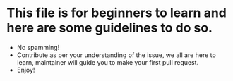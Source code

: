
# This file is for beginners to learn and here are some guidelines to do so.
- No spamming!
- Contribute as per your understanding of the issue, we all are here to learn, maintainer will guide you to make your first pull request.
- Enjoy!
